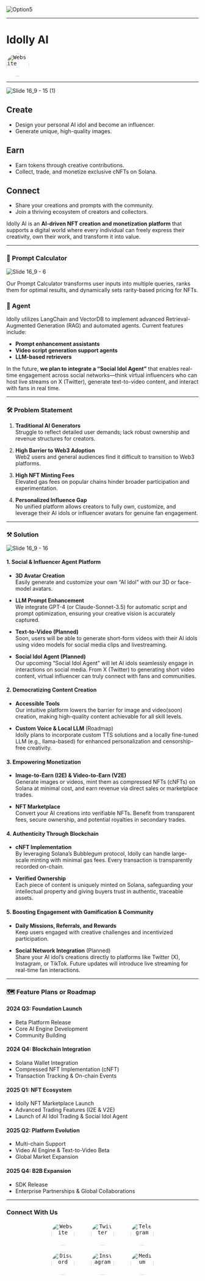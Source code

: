 ![Option5](https://github.com/user-attachments/assets/b63d5d77-8d85-4aaf-b05c-10dcffcedb70)

---

# Idolly AI

<a href="https://idolly.ai/home" style="text-decoration: none;">
  <kbd>
    <img src="https://github.com/user-attachments/assets/58a47e90-1fb1-43df-9959-9a2f4886f1f0" alt="Website" width="60" height="60" style="border-radius: 50%;">
  </kbd>
</a>

---

![Slide 16_9 - 15 (1)](https://github.com/user-attachments/assets/cd6a50b3-2803-4ead-8f0b-a316ed6e2aef)

## Create

- Design your personal AI idol and become an influencer.  
- Generate unique, high-quality images.

## Earn

- Earn tokens through creative contributions.  
- Collect, trade, and monetize exclusive cNFTs on Solana.

## Connect

- Share your creations and prompts with the community.  
- Join a thriving ecosystem of creators and collectors.

Idolly AI is an **AI-driven NFT creation and monetization platform** that supports a digital world where every individual can freely express their creativity, own their work, and transform it into value.

---

### 🧮 Prompt Calculator

![Slide 16_9 - 6](https://github.com/user-attachments/assets/c2677ac6-92f9-44f5-961c-b335d42c5992)

Our Prompt Calculator transforms user inputs into multiple queries, ranks them for optimal results, and dynamically sets rarity-based pricing for NFTs.

### 🤖 Agent

Idolly utilizes LangChain and VectorDB to implement advanced Retrieval-Augmented Generation (RAG) and automated agents. Current features include:

- **Prompt enhancement assistants**  
- **Video script generation support agents**  
- **LLM-based retrievers**  

In the future, **we plan to integrate a “Social Idol Agent”** that enables real-time engagement across social networks—think virtual influencers who can host live streams on X (Twitter), generate text-to-video content, and interact with fans in real time.

---

### 🛠️ Problem Statement

1. **Traditional AI Generators**  
   Struggle to reflect detailed user demands; lack robust ownership and revenue structures for creators.

2. **High Barrier to Web3 Adoption**  
   Web2 users and general audiences find it difficult to transition to Web3 platforms.

3. **High NFT Minting Fees**  
   Elevated gas fees on popular chains hinder broader participation and experimentation.

4. **Personalized Influence Gap**  
   No unified platform allows creators to fully own, customize, and leverage their AI idols or influencer avatars for genuine fan engagement.

---

### ⚒️ Solution
![Slide 16_9 - 16](https://github.com/user-attachments/assets/9ec4b8d1-c8d4-4421-ada3-e4956449b8f5)

#### 1. Social & Influencer Agent Platform

- **3D Avatar Creation**  
  Easily generate and customize your own “AI Idol” with our 3D or face-model avatars.

- **LLM Prompt Enhancement**  
  We integrate GPT-4 (or Claude-Sonnet-3.5) for automatic script and prompt optimization, ensuring your creative vision is accurately captured.

- **Text-to-Video (Planned)**   
  Soon, users will be able to generate short-form videos with their AI idols using video models for social media clips and livestreaming.

- **Social Idol Agent (Planned)**  
  Our upcoming “Social Idol Agent” will let AI idols seamlessly engage in interactions on social media. From X (Twitter) to generating short video content, virtual influencer can truly connect with fans and communities.

#### 2. Democratizing Content Creation

- **Accessible Tools**  
  Our intuitive platform lowers the barrier for image and video(soon) creation, making high-quality content achievable for all skill levels.

- **Custom Voice & Local LLM** (Roadmap)  
  Idolly plans to incorporate custom TTS solutions and a locally fine-tuned LLM (e.g., llama-based) for enhanced personalization and censorship-free creativity.

#### 3. Empowering Monetization

- **Image-to-Earn (I2E) & Video-to-Earn (V2E)**  
  Generate images or videos, mint them as compressed NFTs (cNFTs) on Solana at minimal cost, and earn revenue via direct sales or marketplace trades.

- **NFT Marketplace**  
  Convert your AI creations into verifiable NFTs. Benefit from transparent fees, secure ownership, and potential royalties in secondary trades.

#### 4. Authenticity Through Blockchain

- **cNFT Implementation**  
  By leveraging Solana’s Bubblegum protocol, Idolly can handle large-scale minting with minimal gas fees. Every transaction is transparently recorded on-chain.

- **Verified Ownership**  
  Each piece of content is uniquely minted on Solana, safeguarding your intellectual property and giving buyers trust in authentic, traceable assets.

#### 5. Boosting Engagement with Gamification & Community

- **Daily Missions, Referrals, and Rewards**  
  Keep users engaged with creative challenges and incentivized participation.

- **Social Network Integration** (Planned)  
  Share your AI idol’s creations directly to platforms like Twitter (X), Instagram, or TikTok. Future updates will introduce live streaming for real-time fan interactions.

---

### 🗺️ Feature Plans or Roadmap

#### **2024 Q3: Foundation Launch**
- Beta Platform Release  
- Core AI Engine Development  
- Community Building  

#### **2024 Q4: Blockchain Integration**
- Solana Wallet Integration  
- Compressed NFT Implementation (cNFT)  
- Transaction Tracking & On-chain Events  

#### **2025 Q1: NFT Ecosystem**
- Idolly NFT Marketplace Launch  
- Advanced Trading Features (I2E & V2E)  
- Launch of AI Idol Trading & Social Idol Agent  

#### **2025 Q2: Platform Evolution**
- Multi-chain Support  
- Video AI Engine & Text-to-Video Beta  
- Global Market Expansion  

#### **2025 Q4: B2B Expansion**
- SDK Release
- Enterprise Partnerships & Global Collaborations  

---

### Connect With Us

<p align="center">
  <a href="https://idolly.ai/home" style="text-decoration: none;">
    <kbd>
      <img src="https://github.com/user-attachments/assets/58a47e90-1fb1-43df-9959-9a2f4886f1f0" alt="Website" width="60" height="60" style="border-radius: 50%;">
    </kbd>
  </a>
  &nbsp;&nbsp;&nbsp;&nbsp;&nbsp;&nbsp;&nbsp;&nbsp;
  <a href="https://twitter.com/idolly_AI" style="text-decoration: none;">
    <kbd>
      <img src="https://github.com/user-attachments/assets/74d12075-c680-41d9-9d99-b4157983c79c" alt="Twitter" width="60" height="60" style="border-radius: 50%;">
    </kbd>
  </a>
  &nbsp;&nbsp;&nbsp;&nbsp;&nbsp;&nbsp;&nbsp;&nbsp;
  <a href="https://t.me/idollyai_official" style="text-decoration: none;">
    <kbd>
      <img src="https://github.com/user-attachments/assets/f06f7f40-b23b-4032-9c50-bcf040800135" alt="Telegram" width="60" height="60" style="border-radius: 50%;">
    </kbd>
  </a>
</p>

<p align="center">
  <a href="https://discord.gg/H3Msa8ZwVJ" style="text-decoration: none;">
    <kbd>
      <img src="https://github.com/user-attachments/assets/203f48ef-2bd1-4472-8a89-dcf82f508f67" alt="Discord" width="60" height="60" style="border-radius: 50%;">
    </kbd>
  </a>
  &nbsp;&nbsp;&nbsp;&nbsp;&nbsp;&nbsp;&nbsp;&nbsp;
  <a href="https://www.instagram.com/idolly.ai/" style="text-decoration: none;">
    <kbd>
      <img src="https://github.com/user-attachments/assets/adb11016-535b-4f47-a949-d59e3cc4fc95" alt="Instagram" width="60" height="60" style="border-radius: 50%;">
    </kbd>
  </a>
  &nbsp;&nbsp;&nbsp;&nbsp;&nbsp;&nbsp;&nbsp;&nbsp;
  <a href="https://medium.com/@idollymarketing" style="text-decoration: none;">
    <kbd>
      <img src="https://upload.wikimedia.org/wikipedia/commons/e/ec/Medium_logo_Monogram.svg" alt="Medium" width="60" height="60" style="border-radius: 50%;">
    </kbd>
  </a>
</p>
